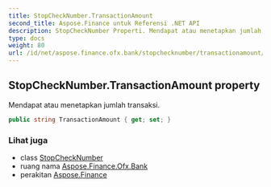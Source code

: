 ```yaml
---
title: StopCheckNumber.TransactionAmount
second_title: Aspose.Finance untuk Referensi .NET API
description: StopCheckNumber Properti. Mendapat atau menetapkan jumlah transaksi.
type: docs
weight: 80
url: /id/net/aspose.finance.ofx.bank/stopchecknumber/transactionamount/
---
```

## StopCheckNumber.TransactionAmount property

Mendapat atau menetapkan jumlah transaksi.

```csharp
public string TransactionAmount { get; set; }
```

### Lihat juga

* class [StopCheckNumber](../)
* ruang nama [Aspose.Finance.Ofx.Bank](../../stopchecknumber/)
* perakitan [Aspose.Finance](../../../)


